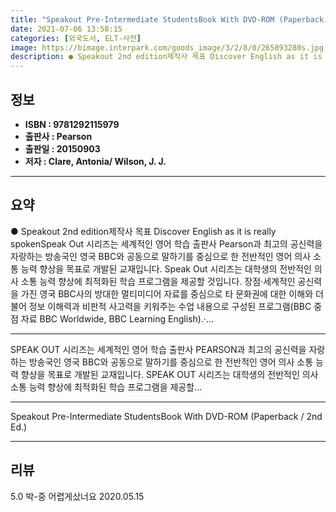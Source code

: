 ```yaml
---
title: "Speakout Pre-Intermediate StudentsBook With DVD-ROM (Paperback / 2nd Ed.)"
date: 2021-07-06 13:58:15
categories: [외국도서, ELT-사전]
image: https://bimage.interpark.com/goods_image/3/2/8/0/265893280s.jpg
description: ● Speakout 2nd edition제작사 목표 Discover English as it is really spokenSpeak Out 시리즈는 세계적인 영어 학습 출판사 Pearson과 최고의 공신력을 자랑하는 방송국인 영국 BBC와 공동으로 말하기를 중심으로 한 전반적인 영어
---
```


## **정보**

- **ISBN : 9781292115979**
- **출판사 : Pearson**
- **출판일 : 20150903**
- **저자 : Clare, Antonia/ Wilson, J. J.**

------



## **요약**

●  Speakout 2nd edition제작사 목표 Discover English as it is really spokenSpeak Out 시리즈는 세계적인 영어 학습 출판사 Pearson과 최고의 공신력을 자랑하는 방송국인 영국 BBC와 공동으로 말하기를 중심으로 한 전반적인 영어 의사 소통 능력 향상을 목표로 개발된 교재입니다. Speak Out 시리즈는 대학생의 전반적인 의사 소통 능력 향상에 최적화된 학습 프로그램을 제공할 것입니다. 장점·세계적인 공신력을 가진 영국 BBC사의 방대한 멀티미디어 자료를 중심으로 타 문화권에 대한 이해와 더불어 정보 이해력과 비판적 사고력을 키워주는 수업 내용으로 구성된 프로그램(BBC 중점 자료 BBC Worldwide, BBC Learning English).·...

------

SPEAK OUT 시리즈는 세계적인 영어 학습 출판사 PEARSON과 최고의 공신력을 자랑하는 방송국인 영국 BBC와 공동으로 말하기를 중심으로 한 전반적인 영어 의사 소통 능력 향상을 목표로 개발된 교재입니다. SPEAK OUT 시리즈는 대학생의 전반적인 의사 소통 능력 향상에 최적화된 학습 프로그램을 제공할... 

------


Speakout Pre-Intermediate StudentsBook With DVD-ROM (Paperback / 2nd Ed.) 

------


## **리뷰** 

5.0 박-중 어렵게샀너요 2020.05.15 <br/>